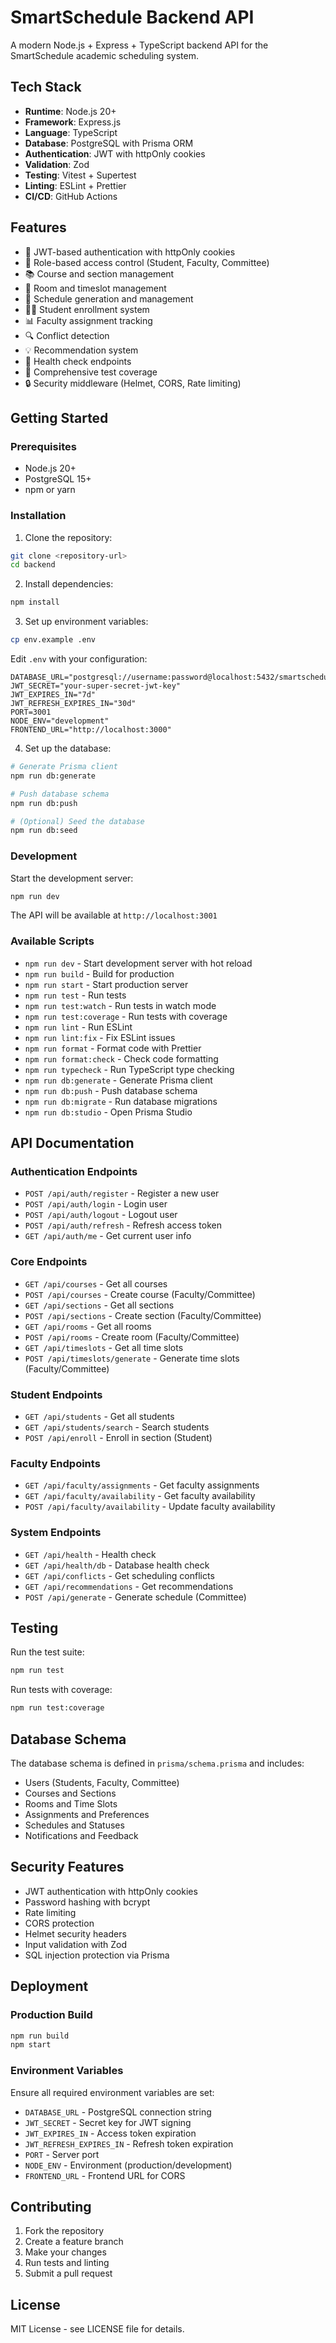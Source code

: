 # SmartSchedule Backend API

A modern Node.js + Express + TypeScript backend API for the SmartSchedule academic scheduling system.

## Tech Stack

- **Runtime**: Node.js 20+
- **Framework**: Express.js
- **Language**: TypeScript
- **Database**: PostgreSQL with Prisma ORM
- **Authentication**: JWT with httpOnly cookies
- **Validation**: Zod
- **Testing**: Vitest + Supertest
- **Linting**: ESLint + Prettier
- **CI/CD**: GitHub Actions

## Features

- 🔐 JWT-based authentication with httpOnly cookies
- 👥 Role-based access control (Student, Faculty, Committee)
- 📚 Course and section management
- 🏫 Room and timeslot management
- 📅 Schedule generation and management
- 👨‍🎓 Student enrollment system
- 📊 Faculty assignment tracking
- 🔍 Conflict detection
- 💡 Recommendation system
- 🏥 Health check endpoints
- 🧪 Comprehensive test coverage
- 🔒 Security middleware (Helmet, CORS, Rate limiting)

## Getting Started

### Prerequisites

- Node.js 20+
- PostgreSQL 15+
- npm or yarn

### Installation

1. Clone the repository:
```bash
git clone <repository-url>
cd backend
```

2. Install dependencies:
```bash
npm install
```

3. Set up environment variables:
```bash
cp env.example .env
```

Edit `.env` with your configuration:
```env
DATABASE_URL="postgresql://username:password@localhost:5432/smartschedule"
JWT_SECRET="your-super-secret-jwt-key"
JWT_EXPIRES_IN="7d"
JWT_REFRESH_EXPIRES_IN="30d"
PORT=3001
NODE_ENV="development"
FRONTEND_URL="http://localhost:3000"
```

4. Set up the database:
```bash
# Generate Prisma client
npm run db:generate

# Push database schema
npm run db:push

# (Optional) Seed the database
npm run db:seed
```

### Development

Start the development server:
```bash
npm run dev
```

The API will be available at `http://localhost:3001`

### Available Scripts

- `npm run dev` - Start development server with hot reload
- `npm run build` - Build for production
- `npm run start` - Start production server
- `npm run test` - Run tests
- `npm run test:watch` - Run tests in watch mode
- `npm run test:coverage` - Run tests with coverage
- `npm run lint` - Run ESLint
- `npm run lint:fix` - Fix ESLint issues
- `npm run format` - Format code with Prettier
- `npm run format:check` - Check code formatting
- `npm run typecheck` - Run TypeScript type checking
- `npm run db:generate` - Generate Prisma client
- `npm run db:push` - Push database schema
- `npm run db:migrate` - Run database migrations
- `npm run db:studio` - Open Prisma Studio

## API Documentation

### Authentication Endpoints

- `POST /api/auth/register` - Register a new user
- `POST /api/auth/login` - Login user
- `POST /api/auth/logout` - Logout user
- `POST /api/auth/refresh` - Refresh access token
- `GET /api/auth/me` - Get current user info

### Core Endpoints

- `GET /api/courses` - Get all courses
- `POST /api/courses` - Create course (Faculty/Committee)
- `GET /api/sections` - Get all sections
- `POST /api/sections` - Create section (Faculty/Committee)
- `GET /api/rooms` - Get all rooms
- `POST /api/rooms` - Create room (Faculty/Committee)
- `GET /api/timeslots` - Get all time slots
- `POST /api/timeslots/generate` - Generate time slots (Faculty/Committee)

### Student Endpoints

- `GET /api/students` - Get all students
- `GET /api/students/search` - Search students
- `POST /api/enroll` - Enroll in section (Student)

### Faculty Endpoints

- `GET /api/faculty/assignments` - Get faculty assignments
- `GET /api/faculty/availability` - Get faculty availability
- `POST /api/faculty/availability` - Update faculty availability

### System Endpoints

- `GET /api/health` - Health check
- `GET /api/health/db` - Database health check
- `GET /api/conflicts` - Get scheduling conflicts
- `GET /api/recommendations` - Get recommendations
- `POST /api/generate` - Generate schedule (Committee)

## Testing

Run the test suite:
```bash
npm run test
```

Run tests with coverage:
```bash
npm run test:coverage
```

## Database Schema

The database schema is defined in `prisma/schema.prisma` and includes:

- Users (Students, Faculty, Committee)
- Courses and Sections
- Rooms and Time Slots
- Assignments and Preferences
- Schedules and Statuses
- Notifications and Feedback

## Security Features

- JWT authentication with httpOnly cookies
- Password hashing with bcrypt
- Rate limiting
- CORS protection
- Helmet security headers
- Input validation with Zod
- SQL injection protection via Prisma

## Deployment

### Production Build

```bash
npm run build
npm start
```

### Environment Variables

Ensure all required environment variables are set:

- `DATABASE_URL` - PostgreSQL connection string
- `JWT_SECRET` - Secret key for JWT signing
- `JWT_EXPIRES_IN` - Access token expiration
- `JWT_REFRESH_EXPIRES_IN` - Refresh token expiration
- `PORT` - Server port
- `NODE_ENV` - Environment (production/development)
- `FRONTEND_URL` - Frontend URL for CORS

## Contributing

1. Fork the repository
2. Create a feature branch
3. Make your changes
4. Run tests and linting
5. Submit a pull request

## License

MIT License - see LICENSE file for details.
